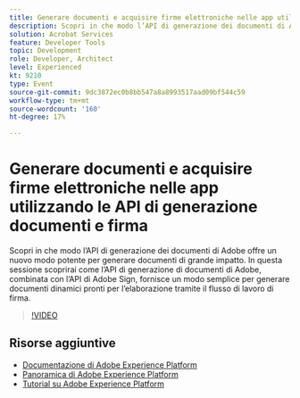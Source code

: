 ```yaml
---
title: Generare documenti e acquisire firme elettroniche nelle app utilizzando le API di generazione documenti e firma
description: Scopri in che modo l’API di generazione dei documenti di Adobe offre un nuovo modo potente per generare documenti di grande impatto. In questa sessione scoprirai come l’API di generazione di documenti di Adobe, combinata con l’API di Adobe Sign, fornisce un modo semplice per generare documenti dinamici pronti per l’elaborazione tramite il flusso di lavoro di firma.
solution: Acrobat Services
feature: Developer Tools
topic: Development
role: Developer, Architect
level: Experienced
kt: 9210
type: Event
source-git-commit: 9dc3872ec0b8bb547a8a8993517aad09bf544c59
workflow-type: tm+mt
source-wordcount: '160'
ht-degree: 17%

---
```


# Generare documenti e acquisire firme elettroniche nelle app utilizzando le API di generazione documenti e firma

Scopri in che modo l’API di generazione dei documenti di Adobe offre un nuovo modo potente per generare documenti di grande impatto. In questa sessione scoprirai come l’API di generazione di documenti di Adobe, combinata con l’API di Adobe Sign, fornisce un modo semplice per generare documenti dinamici pronti per l’elaborazione tramite il flusso di lavoro di firma.

>[!VIDEO](https://video.tv.adobe.com/v/338094/?quality=12&learn=on&hidetitle=true)

## Risorse aggiuntive

- [Documentazione di Adobe Experience Platform](https://experienceleague.adobe.com/docs/experience-platform.html)
- [Panoramica di Adobe Experience Platform](https://experienceleague.adobe.com/docs/experience-platform/landing/home.html?lang=it)
- [Tutorial su Adobe Experience Platform](https://experienceleague.adobe.com/docs/platform-learn/tutorials/overview.html?lang=it)
